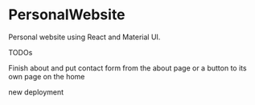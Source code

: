 # PersonalWebsite

Personal website using React and Material UI.

TODOs

Finish about and put contact form from the about page or a button to its own page on the home

new deployment
